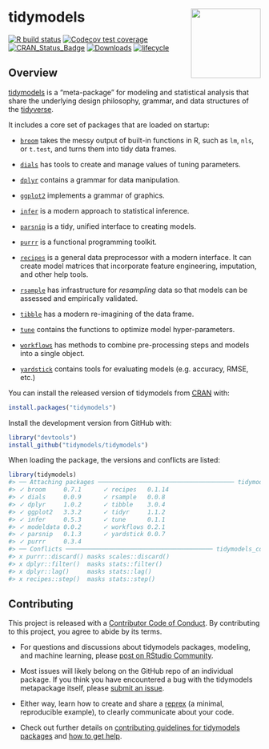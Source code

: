 
<!-- README.md is generated from README.Rmd. Please edit that file -->

# tidymodels <a href='https://tidymodels.tidymodels.org'><img src='tidymodels_hex.png' align="right" height="139" /></a>

<!-- badges: start -->

[![R build
status](https://github.com/tidymodels/tidymodels/workflows/R-CMD-check/badge.svg)](https://github.com/tidymodels/tidymodels/actions)
[![Codecov test
coverage](https://codecov.io/gh/tidymodels/tidymodels/branch/master/graph/badge.svg)](https://codecov.io/gh/tidymodels/tidymodels?branch=master)
[![CRAN\_Status\_Badge](https://www.r-pkg.org/badges/version/tidymodels)](https://cran.r-project.org/web/packages/tidymodels)
[![Downloads](https://cranlogs.r-pkg.org/badges/tidymodels)](https://cran.rstudio.com/package=tidymodels)
[![lifecycle](https://img.shields.io/badge/lifecycle-maturing-blue.svg)](https://www.tidyverse.org/lifecycle/#maturing)
<!-- badges: end -->

## Overview

[tidymodels](https://www.tidymodels.org/) is a “meta-package” for
modeling and statistical analysis that share the underlying design
philosophy, grammar, and data structures of the
[tidyverse](https://www.tidyverse.org/).

It includes a core set of packages that are loaded on startup:

  - [`broom`](https://broom.tidymodels.org/) takes the messy output of
    built-in functions in R, such as `lm`, `nls`, or `t.test`, and turns
    them into tidy data frames.

  - [`dials`](https://dials.tidymodels.org) has tools to create and
    manage values of tuning parameters.

  - [`dplyr`](http://dplyr.tidyverse.org) contains a grammar for data
    manipulation.

  - [`ggplot2`](http://ggplot2.tidyverse.org) implements a grammar of
    graphics.

  - [`infer`](http://infer.netlify.com/) is a modern approach to
    statistical inference.

  - [`parsnip`](https://parsnip.tidymodels.org) is a tidy, unified
    interface to creating models.

  - [`purrr`](http://purrr.tidyverse.org) is a functional programming
    toolkit.

  - [`recipes`](https://recipes.tidymodels.org) is a general data
    preprocessor with a modern interface. It can create model matrices
    that incorporate feature engineering, imputation, and other help
    tools.

  - [`rsample`](https://rsample.tidymodels.org) has infrastructure for
    *resampling* data so that models can be assessed and empirically
    validated.

  - [`tibble`](http://tibble.tidyverse.org) has a modern re-imagining of
    the data frame.

  - [`tune`](https://tune.tidymodels.org) contains the functions to
    optimize model hyper-parameters.

  - [`workflows`](https://workflows.tidymodels.org) has methods to
    combine pre-processing steps and models into a single object.

  - [`yardstick`](https://yardstick.tidymodels.org) contains tools for
    evaluating models (e.g. accuracy, RMSE, etc.)

You can install the released version of tidymodels from
[CRAN](https://CRAN.R-project.org) with:

``` r
install.packages("tidymodels")
```

Install the development version from GitHub with:

``` r
library("devtools")
install_github("tidymodels/tidymodels")
```

When loading the package, the versions and conflicts are listed:

``` r
library(tidymodels)
#> ── Attaching packages ────────────────────────────────────── tidymodels 0.1.1 ──
#> ✓ broom     0.7.1      ✓ recipes   0.1.14
#> ✓ dials     0.0.9      ✓ rsample   0.0.8 
#> ✓ dplyr     1.0.2      ✓ tibble    3.0.4 
#> ✓ ggplot2   3.3.2      ✓ tidyr     1.1.2 
#> ✓ infer     0.5.3      ✓ tune      0.1.1 
#> ✓ modeldata 0.0.2      ✓ workflows 0.2.1 
#> ✓ parsnip   0.1.3      ✓ yardstick 0.0.7 
#> ✓ purrr     0.3.4
#> ── Conflicts ───────────────────────────────────────── tidymodels_conflicts() ──
#> x purrr::discard() masks scales::discard()
#> x dplyr::filter()  masks stats::filter()
#> x dplyr::lag()     masks stats::lag()
#> x recipes::step()  masks stats::step()
```

## Contributing

This project is released with a [Contributor Code of
Conduct](https://contributor-covenant.org/version/2/0/CODE_OF_CONDUCT.html).
By contributing to this project, you agree to abide by its terms.

  - For questions and discussions about tidymodels packages, modeling,
    and machine learning, please [post on RStudio
    Community](https://rstd.io/tidymodels-community).

  - Most issues will likely belong on the GitHub repo of an individual
    package. If you think you have encountered a bug with the tidymodels
    metapackage itself, please [submit an
    issue](https://github.com/tidymodels/tidymodels/issues).

  - Either way, learn how to create and share a
    [reprex](https://rstd.io/reprex) (a minimal, reproducible example),
    to clearly communicate about your code.

  - Check out further details on [contributing guidelines for tidymodels
    packages](https://www.tidymodels.org/contribute/) and [how to get
    help](https://www.tidymodels.org/help/).
